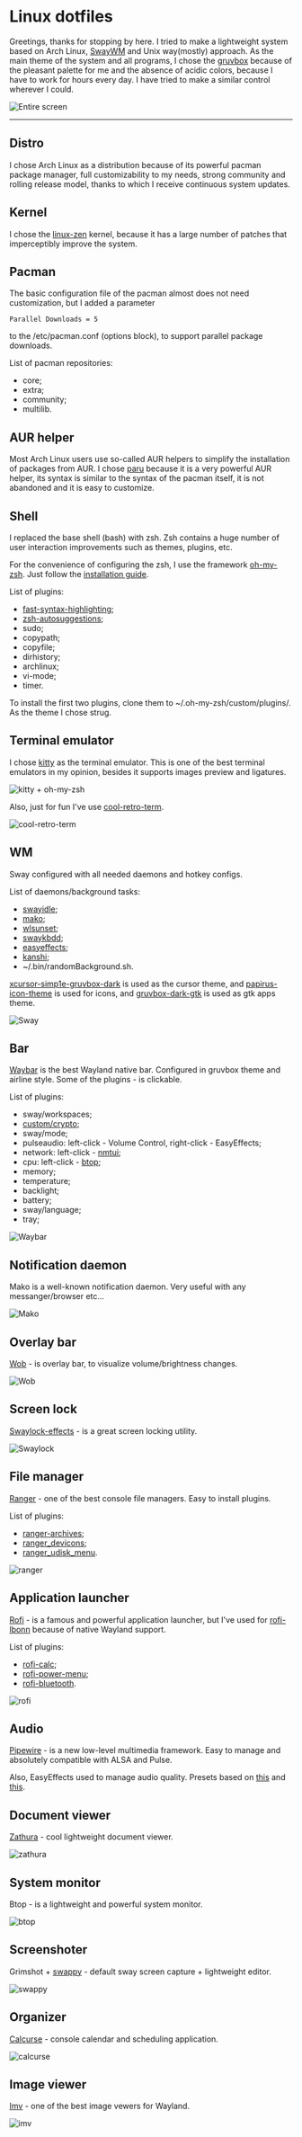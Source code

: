 # Linux dotfiles
Greetings, thanks for stopping by here. I tried to make a lightweight system based on Arch Linux,
[SwayWM](https://github.com/swaywm/sway) and Unix way(mostly) approach. As the main theme of the system and all
programs, I chose the [gruvbox](https://github.com/morhetz/gruvbox) because of the pleasant palette for me and the
absence of acidic colors, because I have to work for hours every day. I have tried to make a similar control wherever
I could.

![Entire screen](.doc-screens/entire-screen.png)
***
## Distro
I chose Arch Linux as a distribution because of its powerful pacman package manager, full customizability to my needs,
strong community and rolling release model, thanks to which I receive continuous system updates.
## Kernel
I chose the [linux-zen](https://github.com/zen-kernel/zen-kernel) kernel, because it has a large number of patches that
imperceptibly improve the system.
## Pacman
The basic configuration file of the pacman almost does not need customization, but I added a parameter

    Parallel Downloads = 5

to the /etc/pacman.conf (options block), to support parallel package downloads.

List of pacman repositories:
- core;
- extra;
- community;
- multilib.
## AUR helper
Most Arch Linux users use so-called AUR helpers to simplify the installation of packages from AUR. I chose
[paru](https://github.com/Morganamilo/paru) because it is a very powerful AUR helper, its syntax is similar to the
syntax of the pacman itself, it is not abandoned and it is easy to customize.
## Shell
I replaced the base shell (bash) with zsh. Zsh contains a huge number of user interaction improvements such as themes,
plugins, etc.

For the convenience of configuring the zsh, I use the framework [oh-my-zsh](https://github.com/ohmyzsh/ohmyzsh). Just
follow the [installation guide](https://github.com/ohmyzsh/ohmyzsh/blob/master/README.md).

List of plugins:
- [fast-syntax-highlighting](https://github.com/zdharma-continuum/fast-syntax-highlighting);
- [zsh-autosuggestions](https://github.com/zsh-users/zsh-autosuggestions);
- sudo;
- copypath;
- copyfile;
- dirhistory;
- archlinux;
- vi-mode;
- timer.

To install the first two plugins, clone them to ~/.oh-my-zsh/custom/plugins/. As the theme I chose strug.
## Terminal emulator
I chose [kitty](https://github.com/kovidgoyal/kitty) as the terminal emulator. This is one of the best terminal
emulators in my opinion, besides it supports images preview and ligatures.

![kitty + oh-my-zsh](.doc-screens/kitty-zsh.png)

Also, just for fun I've use [cool-retro-term](https://github.com/Swordfish90/cool-retro-term).

![cool-retro-term](.doc-screens/cool-retro-term.png)
## WM
Sway configured with all needed daemons and hotkey configs.

List of daemons/background tasks:
- [swayidle](https://github.com/swaywm/swayidle);
- [mako](https://github.com/emersion/mako);
- [wlsunset](https://github.com/kennylevinsen/wlsunset);
- [swaykbdd](https://github.com/artemsen/swaykbdd);
- [easyeffects](https://github.com/wwmm/easyeffects);
- [kanshi](https://github.com/emersion/kanshi);
- ~/.bin/randomBackground.sh.

[xcursor-simp1e-gruvbox-dark](https://gitlab.com/zoli111/simp1e/) is used as the cursor theme, and 
[papirus-icon-theme](https://github.com/PapirusDevelopmentTeam/papirus-icon-theme) is used for icons, and
[gruvbox-dark-gtk](https://github.com/jmattheis/gruvbox-dark-gtk) is used as gtk apps theme.

![Sway](.doc-screens/sway.png)
## Bar
[Waybar](https://github.com/Alexays/Waybar) is the best Wayland native bar. Configured in gruvbox theme and airline
style. Some of the plugins - is clickable.

List of plugins:
- sway/workspaces;
- [custom/crypto](https://github.com/chadsr/waybar-crypto);
- sway/mode;
- pulseaudio: left-click - Volume Control, right-click - EasyEffects;
- network: left-click - [nmtui](https://github.com/heftig/NetworkManager);
- cpu: left-click - [btop](https://github.com/aristocratos/btop);
- memory;
- temperature;
- backlight;
- battery;
- sway/language;
- tray;

![Waybar](.doc-screens/waybar.png)
## Notification daemon
Mako is a well-known notification daemon. Very useful with any messanger/browser etc...

![Mako](.doc-screens/mako.png)
## Overlay bar
[Wob](https://github.com/francma/wob) - is overlay bar, to visualize volume/brightness changes.

![Wob](.doc-screens/wob.png)
## Screen lock
[Swaylock-effects](https://github.com/jirutka/swaylock-effects) - is a great screen locking utility.

![Swaylock](.doc-screens/swaylock.png)
## File manager
[Ranger](https://github.com/ranger/ranger) - one of the best console file managers. Easy to install plugins.

List of plugins:
- [ranger-archives](https://github.com/maximtrp/ranger-archives);
- [ranger_devicons](https://github.com/alexanderjeurissen/ranger_devicons);
- [ranger_udisk_menu](https://github.com/SL-RU/ranger_udisk_menu).

![ranger](.doc-screens/ranger.png)
## Application launcher
[Rofi](https://github.com/davatorium/rofi) - is a famous and powerful application launcher, but I've used for
[rofi-lbonn](https://github.com/lbonn/rofi) because of native Wayland support.

List of plugins:
- [rofi-calc](https://github.com/svenstaro/rofi-calc);
- [rofi-power-menu](https://github.com/jluttine/rofi-power-menu);
- [rofi-bluetooth](https://github.com/nickclyde/rofi-bluetooth).

![rofi](.doc-screens/rofi.png)
## Audio
[Pipewire](https://gitlab.freedesktop.org/pipewire/pipewire) - is a new low-level multimedia framework. Easy to
manage and absolutely compatible with ALSA and Pulse.

Also, EasyEffects used to manage audio quality. Presets based on
[this](https://github.com/JackHack96/EasyEffects-Presets) and
[this](https://gist.github.com/MateusRodCosta/a10225eb132cdcb97d7c458526f93085).

## Document viewer
[Zathura](https://github.com/pwmt/zathura) - cool lightweight document viewer.

![zathura](.doc-screens/zathura.png)

## System monitor
Btop - is a lightweight and powerful system monitor.

![btop](.doc-screens/btop.png)

## Screenshoter

Grimshot + [swappy](https://github.com/jtheoof/swappy) - default sway screen capture + lightweight editor.

![swappy](.doc-screens/swappy.png)

## Organizer

[Calcurse](https://github.com/lfos/calcurse) - console calendar and scheduling application.

![calcurse](.doc-screens/calcurse.png)

## Image viewer
[Imv](https://github.com/eXeC64/imv) - one of the best image vewers for Wayland.

![imv](.doc-screens/imv.png)

